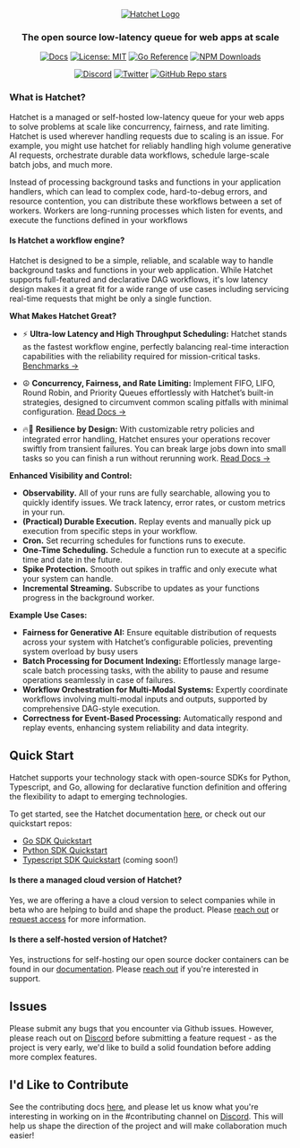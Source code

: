 
<div align="center">

<picture>
  <source media="(prefers-color-scheme: dark)" srcset="https://framerusercontent.com/images/KBMnpSO12CyE6UANhf4mhrg6na0.png?scale-down-to=200">
  <source media="(prefers-color-scheme: light)" srcset="https://framerusercontent.com/images/KBMnpSO12CyE6UANhf4mhrg6na0.png?scale-down-to=200">
  <a href ="https://hatchet.run">
	  <img alt="Hatchet Logo" src="https://framerusercontent.com/images/KBMnpSO12CyE6UANhf4mhrg6na0.png?scale-down-to=200">
  </a>
</picture>

### The open source low-latency queue for web apps at scale

[![Docs](https://img.shields.io/badge/docs-docs.hatchet.run-3F16E4)](https://docs.hatchet.run)  [![License: MIT](https://img.shields.io/badge/License-MIT-purple.svg)](https://opensource.org/licenses/MIT) [![Go Reference](https://pkg.go.dev/badge/github.com/hatchet-dev/hatchet.svg)](https://pkg.go.dev/github.com/hatchet-dev/hatchet) [![NPM Downloads](https://img.shields.io/npm/dm/%40hatchet-dev%2Ftypescript-sdk)](https://www.npmjs.com/package/@hatchet-dev/typescript-sdk)

[![Discord](https://img.shields.io/discord/1088927970518909068?style=social&logo=discord)](https://discord.gg/ZMeUafwH89) [![Twitter](https://img.shields.io/twitter/url/https/twitter.com/hatchet-dev.svg?style=social&label=Follow%20%40hatchet-dev)](https://twitter.com/triggerdotdev) [![GitHub Repo stars](https://img.shields.io/github/stars/hatchet-dev/hatchet?style=social)](https://github.com/triggerdotdev/trigger.dev)

</div>

### What is Hatchet?

Hatchet is a managed or self-hosted low-latency queue for your web apps to solve problems at scale like concurrency, fairness, and rate limiting. Hatchet is used wherever handling requests due to scaling is an issue. For example, you might use hatchet for reliably handling high volume generative AI requests, orchestrate durable data workflows, schedule large-scale batch jobs, and much more.

Instead of processing background tasks and functions in your application handlers, which can lead to complex code, hard-to-debug errors, and resource contention, you can distribute these workflows between a set of workers. Workers are long-running processes which listen for events, and execute the functions defined in your workflows

#### Is Hatchet a workflow engine?

Hatchet is designed to be a simple, reliable, and scalable way to handle background tasks and functions in your web application. While Hatchet supports full-featured and declarative DAG workflows, it's low latency design makes it a great fit for a wide range of use cases including servicing real-time requests that might be only a single function.

**What Makes Hatchet Great?**
- ⚡️ **Ultra-low Latency and High Throughput Scheduling:** Hatchet stands as the fastest workflow engine, perfectly balancing real-time interaction capabilities with the reliability required for mission-critical tasks. [Benchmarks →](https://docs.hatchet.run)

- ☮️ **Concurrency, Fairness, and Rate Limiting:** Implement FIFO, LIFO, Round Robin, and Priority Queues effortlessly with Hatchet’s built-in strategies, designed to circumvent common scaling pitfalls with minimal configuration. [Read Docs →](https://docs.hatchet.run)

- 🔥🧯 **Resilience by Design:** With customizable retry policies and integrated error handling, Hatchet ensures your operations recover swiftly from transient failures. You can break large jobs down into small tasks so you can finish a run without rerunning work. [Read Docs →](https://docs.hatchet.run)

**Enhanced Visibility and Control:**
- **Observability.** All of your runs are fully searchable, allowing you to quickly identify issues. We track latency, error rates, or custom metrics in your run.
- **(Practical) Durable Execution.** Replay events and manually pick up execution from specific steps in your workflow.
- **Cron.** Set recurring schedules for functions runs to execute.
- **One-Time Scheduling.** Schedule a function run to execute at a specific time and date in the future.
- **Spike Protection.** Smooth out spikes in traffic and only execute what your system can handle.
- **Incremental Streaming.** Subscribe to updates as your functions progress in the background worker.

**Example Use Cases:**
- **Fairness for Generative AI:** Ensure equitable distribution of requests across your system with Hatchet’s configurable policies, preventing system overload by busy users
- **Batch Processing for Document Indexing:** Effortlessly manage large-scale batch processing tasks, with the ability to pause and resume operations seamlessly in case of failures.
- **Workflow Orchestration for Multi-Modal Systems:** Expertly coordinate workflows involving multi-modal inputs and outputs, supported by comprehensive DAG-style execution.
- **Correctness for Event-Based Processing:** Automatically respond and replay events, enhancing system reliability and data integrity.

## Quick Start
Hatchet supports your technology stack with open-source SDKs for Python, Typescript, and Go, allowing for declarative function definition and offering the flexibility to adapt to emerging technologies.

To get started, see the Hatchet documentation [here](https://docs.hatchet.run/home/quickstart), or check out our quickstart repos:
- [Go SDK Quickstart](https://github.com/hatchet-dev/hatchet-go-quickstart)
- [Python SDK Quickstart](https://github.com/hatchet-dev/hatchet-python-quickstart)
- [Typescript SDK Quickstart](https://github.com/hatchet-dev/hatchet-typescript-quickstart) (coming soon!)
 
#### Is there a managed cloud version of Hatchet?

Yes, we are offering a have a cloud version to select companies while in beta who are helping to build and shape the product. Please [reach out](mailto:contact@hatchet.run) or [request access](https://hatchet.run/request-access) for more information.

#### Is there a self-hosted version of Hatchet?

Yes, instructions for self-hosting our open source docker containers can be found in our  [documentation](https://docs.hatchet.run/self-hosting/docker-compose). Please [reach out](mailto:contact@hatchet.run)  if you're interested in support.

## Issues
Please submit any bugs that you encounter via Github issues. However, please reach out on [Discord](https://discord.gg/ZMeUafwH89) before submitting a feature request - as the project is very early, we'd like to build a solid foundation before adding more complex features.

## I'd Like to Contribute

See the contributing docs [here](https://docs.hatchet.run/contributing), and please let us know what you're interesting in working on in the #contributing channel on [Discord](https://discord.gg/ZMeUafwH89). This will help us shape the direction of the project and will make collaboration much easier!